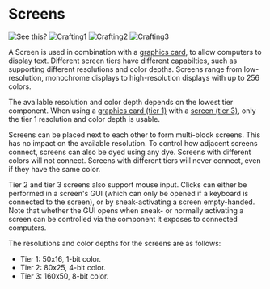 # Screens

![See this?](oredict:oc:screen1)
![Crafting1](img/screen1.png)
![Crafting2](img/screen2.png)
![Crafting3](img/screen3.png)

A Screen is used in combination with a [graphics card](../item/graphicsCard1.md), to allow computers to display text. Different screen tiers have different capabilties, such as supporting different resolutions and color depths. Screens range from low-resolution, monochrome displays to high-resolution displays with up to 256 colors. 

The available resolution and color depth depends on the lowest tier component. When using a [graphics card (tier 1)](../item/graphicsCard1.md) with a [screen (tier 3)](screen3.md), only the tier 1 resolution and color depth is usable.

Screens can be placed next to each other to form multi-block screens. This has no impact on the available resolution. To control how adjacent screens connect, screens can also be dyed using any dye. Screens with different colors will not connect. Screens with different tiers will never connect, even if they have the same color.

Tier 2 and tier 3 screens also support mouse input. Clicks can either be performed in a screen's GUI (which can only be opened if a keyboard is connected to the screen), or by sneak-activating a screen empty-handed. Note that whether the GUI opens when sneak- or normally activating a screen can be controlled via the component it exposes to connected computers.

The resolutions and color depths for the screens are as follows:
- Tier 1: 50x16, 1-bit color.
- Tier 2: 80x25, 4-bit color.
- Tier 3: 160x50, 8-bit color.